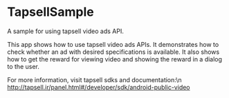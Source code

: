 # TapsellSample
A sample for using tapsell video ads API.

This app shows how to use tapsell video ads APIs. It demonstrates how to check whether an ad with desired specifications is available. It also shows how to get the reward for viewing video and showing the reward in a dialog to the user.

For more information, visit tapsell sdks and documentation:\n
http://tapsell.ir/panel.html#/developer/sdk/android-public-video

